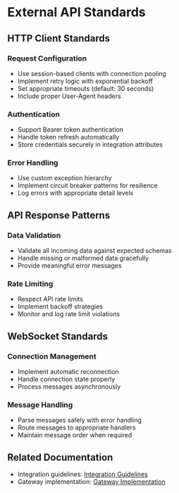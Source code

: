 # External API Standards

## HTTP Client Standards

### Request Configuration
- Use session-based clients with connection pooling
- Implement retry logic with exponential backoff
- Set appropriate timeouts (default: 30 seconds)
- Include proper User-Agent headers

### Authentication
- Support Bearer token authentication
- Handle token refresh automatically
- Store credentials securely in integration attributes

### Error Handling
- Use custom exception hierarchy
- Implement circuit breaker patterns for resilience
- Log errors with appropriate detail levels

## API Response Patterns

### Data Validation
- Validate all incoming data against expected schemas
- Handle missing or malformed data gracefully
- Provide meaningful error messages

### Rate Limiting  
- Respect API rate limits
- Implement backoff strategies
- Monitor and log rate limit violations

## WebSocket Standards

### Connection Management
- Implement automatic reconnection
- Handle connection state properly
- Process messages asynchronously

### Message Handling
- Parse messages safely with error handling
- Route messages to appropriate handlers
- Maintain message order when required

## Related Documentation
- Integration guidelines: [Integration Guidelines](integration-guidelines.md)
- Gateway implementation: [Gateway Implementation](gateway-implementation.md)